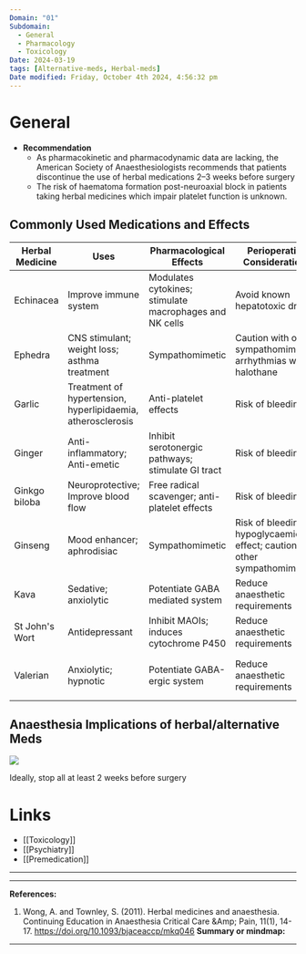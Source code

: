 ```yaml
---
Domain: "01"
Subdomain:
  - General
  - Pharmacology
  - Toxicology
Date: 2024-03-19
tags: [Alternative-meds, Herbal-meds]
Date modified: Friday, October 4th 2024, 4:56:32 pm
---
```


# General
- **Recommendation**
	- As pharmacokinetic and pharmacodynamic data are lacking, the American Society of Anaesthesiologists recommends that patients discontinue the use of herbal medications 2–3 weeks before surgery
	- The risk of haematoma formation post-neuroaxial block in patients taking herbal medicines which impair platelet function is unknown.
## Commonly Used Medications and Effects

| **Herbal Medicine**   | **Uses**                                             | **Pharmacological Effects**                                | **Perioperative Considerations**                              | **Discontinuation Recommendation**                   |
|-----------------------|------------------------------------------------------|------------------------------------------------------------|--------------------------------------------------------------|------------------------------------------------------|
| Echinacea             | Improve immune system                                | Modulates cytokines; stimulate macrophages and NK cells     | Avoid known hepatotoxic drugs                                | No data available; discontinue 2 weeks before surgery |
| Ephedra               | CNS stimulant; weight loss; asthma treatment         | Sympathomimetic                                             | Caution with other sympathomimetics; arrhythmias with halothane | Discontinue 24 h before surgery                       |
| Garlic                | Treatment of hypertension, hyperlipidaemia, atherosclerosis | Anti-platelet effects                                       | Risk of bleeding                                              | Discontinue 7 days before surgery                     |
| Ginger                | Anti-inflammatory; Anti-emetic                       | Inhibit serotonergic pathways; stimulate GI tract            | Risk of bleeding                                              | No data available; discontinue 2 weeks before surgery |
| Ginkgo biloba         | Neuroprotective; Improve blood flow                  | Free radical scavenger; anti-platelet effects               | Risk of bleeding                                              | Discontinue 36 h before surgery                       |
| Ginseng               | Mood enhancer; aphrodisiac                           | Sympathomimetic                                             | Risk of bleeding; hypoglycaemic effect; caution with other sympathomimetics | Discontinue 7 days before surgery                     |
| Kava                  | Sedative; anxiolytic                                 | Potentiate GABA mediated system                             | Reduce anaesthetic requirements                              | Discontinue 24 h before surgery                       |
| St John's Wort        | Antidepressant                                       | Inhibit MAOIs; induces cytochrome P450                      | Reduce anaesthetic requirements                              | Discontinue 5 days before surgery                     |
| Valerian              | Anxiolytic; hypnotic                                 | Potentiate GABA-ergic system                                | Reduce anaesthetic requirements                              | No data available; discontinue 2 weeks before surgery |

## Anaesthesia Implications of herbal/alternative Meds

![](Pasted%20image%2020240112144440.png)

Ideally, stop all at least 2 weeks before surgery

# Links
- [[Toxicology]]
- [[Psychiatry]]
- [[Premedication]]

---

---
**References:**

1. Wong, A. and Townley, S. (2011). Herbal medicines and anaesthesia. Continuing Education in Anaesthesia Critical Care &Amp; Pain, 11(1), 14-17. https://doi.org/10.1093/bjaceaccp/mkq046
**Summary or mindmap:**

---------------------------------------------------------------------------------------------
